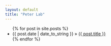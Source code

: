 ```yaml
---
layout: default
title: "Peter Lab"
---
```


<div class="home">
    <ul class="posts">
        {% for post in site.posts %}
        <li>
            <span>{{ post.date | date_to_string }}</span> &raquo;
            <a href="{{ post.url }}">{{ post.title }}</a>
        </li>
        {% endfor %}
    </ul>
</div>
